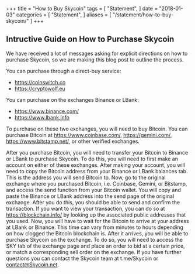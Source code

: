 +++
title = "How to Buy Skycoin"
tags = [
    "Statement",
]
date = "2018-01-03"
categories = [
    "Statement",
]
aliases = [
	"/statement/how-to-buy-skycoin/"
]
+++

## Intructive Guide on How to Purchase Skycoin

We have received a lot of messages asking for explicit directions on how to purchase Skycoin,
so we are making this blog post to outline the process.

You can purchase through a direct-buy service:

* https://coinswitch.co
* https://cryptowolf.eu

You can purchase on the exchanges Binance or LBank:

* https://www.binance.com/
* https://www.lbank.info

To purchase on these two exchanges, you will need to buy Bitcoin.
You can purchase Bitcoin at https://www.coinbase.com/, https://gemini.com/, https://www.bitstamp.net/, or other verified exchanges.

After you purchase Bitcoin, you will need to transfer your Bitcoin to Binance or LBank to purchase Skycoin.
To do this, you will need to first make an account on either of these exchanges.
After making your account, you will need to copy the Bitcoin address from your
Binance or LBank balances tab.
This is the address you will send Bitcoin to.
Now, go to the original exchange where you purchased Bitcoin,
i.e. Coinbase, Gemini, or Bitstamp, and access the send function from your Bitcoin wallet.
You will copy and paste the Binance or LBank address into the send page of the original exchange.
After you do this, you should be able to send and confirm the transaction.
If you want to view your transaction, you can do so at https://blockchain.info/
by looking up the associated public addresses that you used.
Now, you will have to wait for the Bitcoin to arrive at your address at LBank or Binance.
This time can vary from minutes to hours depending on how clogged the Bitcoin blockchain is.
After it arrives, you will be able to purchase Skycoin on the exchange.
To do so, you will need to access the SKY tab of the exchange page and place
an order to bid at a certain price, or match a corresponding sell order on the exchange.
If you have further questions you can contact the Skycoin team at t.me/Skycoin or contact@Skycoin.net.
